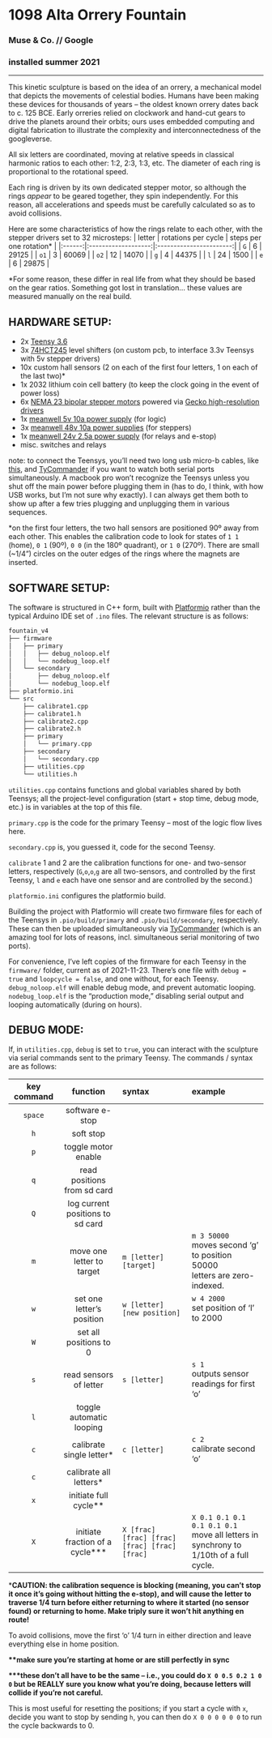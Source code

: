 # 1098 Alta Orrery Fountain
### Muse & Co. //  Google
### installed summer 2021
---
This kinetic sculpture is based on the idea of an orrery, a mechanical model that depicts the movements of celestial bodies. Humans have been making these devices for thousands of years – the oldest known orrery dates back to c. 125 BCE. Early orreries relied on clockwork and hand-cut gears to drive the planets around their orbits; ours uses embedded computing and digital fabrication to illustrate the complexity and interconnectedness of the googleverse.

All six letters are coordinated, moving at relative speeds in classical harmonic ratios to each other: 1:2, 2:3, 1:3, etc. The diameter of each ring is proportional to the rotational speed.

Each ring is driven by its own dedicated stepper motor, so although the rings _appear_ to be geared together, they spin independently. For this reason, all accelerations and speeds must be carefully calculated so as to avoid collisions.

Here are some characteristics of how the rings relate to each other, with the stepper drivers set to 32 microsteps:
| letter | rotations per cycle | steps per one rotation* |
|:------:|:-------------------:|:-----------------------:|
| `G`    | 6                   | 29125                   |
| `o1`   | 3                   | 60069                   |
| `o2`   | 12                  | 14070                   |
| `g`    | 4                   | 44375                   |
| `l`    | 24                  | 1500                    |
| `e`    | 6                   | 29875                   |

*For some reason, these differ in real life from what they should be based on the gear ratios. Something got lost in translation… these values are measured manually on the real build.


## HARDWARE SETUP:
- 2x [Teensy 3.6](https://www.pjrc.com/store/teensy36.html)
- 3x [74HCT245](https://www.digikey.com/en/products/detail/texas-instruments/SN74HCT245N/277258) level shifters (on custom pcb, to interface 3.3v Teensys with 5v stepper drivers)
- 10x custom hall sensors (2 on each of the first four letters, 1 on each of the last two)*
- 1x 2032 lithium coin cell battery (to keep the clock going in the event of power loss)
- 6x [NEMA 23 bipolar stepper motors](https://www.amazon.com/gp/product/B00PNEPW4C) powered via [Gecko high-resolution drivers](https://www.geckodrive.com/gr214v-bulletproof-high-resolution-stepper-drive.html)
- 1x [meanwell 5v 10a power supply](https://www.jameco.com/z/MDR-60-5-MEAN-WELL-AC-to-DC-DIN-Rail-Power-Supply-5-Volt-10-Amp-50-Watt_1943449.html) (for logic)
- 3x [meanwell 48v 10a power supplies](https://www.digikey.com/en/products/detail/mean-well-usa-inc/NDR-480-48/7705225) (for steppers)
- 1x [meanwell 24v 2.5a power supply](https://www.digikey.com/en/products/detail/mean-well-usa-inc/MDR-60-24/7705073) (for relays and e-stop)
- misc. switches and relays

note: to connect the Teensys, you’ll need two long usb micro-b cables, like [this](https://www.amazon.com/TetherPro-USB-C-Micro-B-Visibility-Orange/dp/B0794FX9DB/), and [TyCommander](https://github.com/Koromix/tytools) if you want to watch both serial ports simultaneously. A macbook pro won’t recognize the Teensys unless you shut off the main power before plugging them in (has to do, I think, with how USB works, but I’m not sure why exactly). I can always get them both to show up after a few tries plugging and unplugging them in various sequences.

*on the first four letters, the two hall sensors are positioned 90º away from each other. This enables the calibration code to look for states of `1 1` (home), `0 1` (90º), `0 0` (in the 180º quadrant), or `1 0` (270º). There are small (~1/4”) circles on the outer edges of the rings where the magnets are inserted.


## SOFTWARE SETUP:
The software is structured in C++ form, built with [Platformio](https://platformio.org/) rather than the typical Arduino IDE set of `.ino` files. The relevant structure is as follows:
```bash
fountain_v4
├── firmware
│   ├── primary
│   │   ├── debug_noloop.elf
│   │   └── nodebug_loop.elf
│   └── secondary
│       ├── debug_noloop.elf
│       └── nodebug_loop.elf
├── platformio.ini
└── src
    ├── calibrate1.cpp
    ├── calibrate1.h
    ├── calibrate2.cpp
    ├── calibrate2.h
    ├── primary
    │   └── primary.cpp
    ├── secondary
    │   └── secondary.cpp
    ├── utilities.cpp
    └── utilities.h
```

`utilities.cpp` contains functions and global variables shared by both Teensys; all the project-level configuration (start + stop time, debug mode, etc.) is in variables at the top of this file.

`primary.cpp` is the code for the primary Teensy – most of the logic flow lives here.

`secondary.cpp` is, you guessed it, code for the second Teensy.

`calibrate` 1 and 2 are the calibration functions for one- and two-sensor letters, respectively (`G`,`o`,`o`,`g` are all two-sensors, and controlled by the first Teensy, `l` and `e` each have one sensor and are controlled by the second.)

`platformio.ini` configures the platformio build.


Building the project with Platformio will create two firmware files for each of the Teensys in `.pio/build/primary` and `.pio/build/secondary`, respectively. These can then be uploaded simultaneously via [TyCommander](https://github.com/Koromix/tytools) (which is an amazing tool for lots of reasons, incl. simultaneous serial monitoring of two ports).

For convenience, I’ve left copies of the firmware for each Teensy in the `firmware/` folder, current as of 2021-11-23. There’s one file with `debug = true` and `loopcycle = false`, and one without, for each Teensy. `debug_noloop.elf` will enable debug mode, and prevent automatic looping. `nodebug_loop.elf` is the “production mode,” disabling serial output and looping automatically (during on hours).

## DEBUG MODE:
If, in `utilities.cpp`, `debug` is set to `true`, you can interact with the sculpture via serial commands sent to the primary Teensy. The commands / syntax are as follows:

| key command | function                         | syntax                                        | example                                                                                    |
|:-----------:|:--------------------------------:|:----------------------------------------------|:-------------------------------------------------------------------------------------------|
| `space`     | software e-stop                  |                                               |                                                                                            |
| `h`         | soft stop                        |                                               |                                                                                            |
| `p`         | toggle motor enable              |                                               |                                                                                            |
| `q`         | read positions from sd card      |                                               |                                                                                            |
| `Q`         | log current positions to sd card |                                               |                                                                                            |
| `m`         | move one letter to target        | `m [letter] [target]`                         | `m 3 50000` <br />moves second ‘g’ to position 50000<br />letters are zero-indexed.        |
| `w`         | set one letter’s position        | `w [letter] [new position]`                   | `w 4 2000` <br />set position of ‘l’ to 2000                                               |
| `W`         | set all positions to 0           |                                               |                                                                                            |
| `s`         | read sensors of letter           | `s [letter]`                                  | `s 1` <br />outputs sensor readings for first ‘o’                                          |
| `l`         | toggle automatic looping         |                                               |                                                                                            |
| `c`         | calibrate single letter*         | `c [letter]`                                  | `c 2` <br />calibrate second ‘o’<br />                                                     |
| `c`         | calibrate all letters*           |                                               |                                                                                            |
| `x`         | initiate full cycle**            |                                               |                                                                                            |
| `X`         | initiate fraction of a cycle\*** | `X [frac] [frac] [frac] [frac] [frac] [frac]` | `X 0.1 0.1 0.1 0.1 0.1 0.1` <br />move all letters in synchrony to 1/10th of a full cycle. |

***CAUTION: the calibration sequence is blocking (meaning, you can’t stop it once it’s going without hitting the e-stop), and will cause the letter to traverse 1/4 turn before either returning to where it started (no sensor found) or returning to home. Make triply sure it won’t hit anything en route!**

To avoid collisions, move the first ‘o’ 1/4 turn in either direction and leave everything else in home position.

__**make sure you’re starting at home or are still perfectly in sync__

__\***these don’t all have to be the same – i.e., you could do `X 0 0.5 0.2 1 0 0` but be REALLY sure you know what you’re doing, because letters will collide if you’re not careful.__ 

This is most useful for resetting the positions; if you start a cycle with `x`, decide you want to stop by sending `h`, you can then do `X 0 0 0 0 0 0` to run the cycle backwards to 0.
